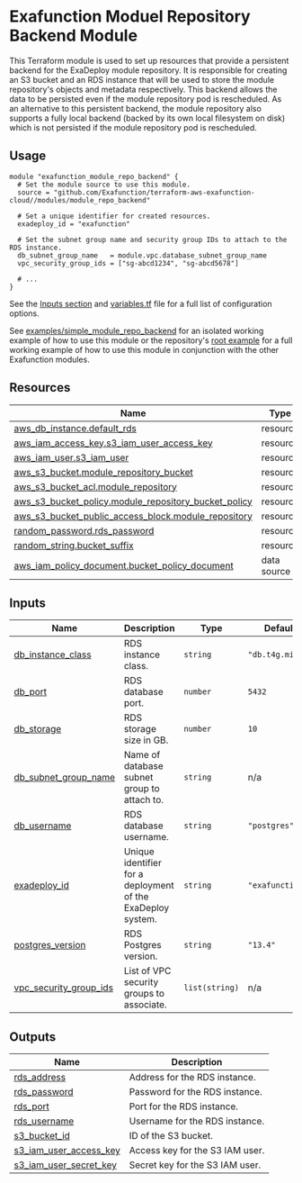 # Exafunction Moduel Repository Backend Module

This Terraform module is used to set up resources that provide a persistent backend for the ExaDeploy module repository. It is responsible for creating an S3 bucket and an RDS instance that will be used to store the module repository's objects and metadata respectively. This backend allows the data to be persisted even if the module repository pod is rescheduled. As an alternative to this persistent backend, the module repository also supports a fully local backend (backed by its own local filesystem on disk) which is not persisted if the module repository pod is rescheduled.

## Usage
```hcl
module "exafunction_module_repo_backend" {
  # Set the module source to use this module.
  source = "github.com/Exafunction/terraform-aws-exafunction-cloud//modules/module_repo_backend"

  # Set a unique identifier for created resources.
  exadeploy_id = "exafunction"

  # Set the subnet group name and security group IDs to attach to the RDS instance.
  db_subnet_group_name   = module.vpc.database_subnet_group_name
  vpc_security_group_ids = ["sg-abcd1234", "sg-abcd5678"]

  # ...
}
```
See the [Inputs section](#inputs) and [variables.tf](https://github.com/Exafunction/terraform-aws-exafunction-cloud/tree/main/modules/module_repo_backend/variables.tf) file for a full list of configuration options.

See [examples/simple_module_repo_backend](https://github.com/Exafunction/terraform-aws-exafunction-cloud/tree/main/modules/module_repo_backend/examples/simple_module_repo_backend) for an isolated working example of how to use this module or the repository's [root example](https://github.com/Exafunction/terraform-aws-exafunction-cloud) for a full working example of how to use this module in conjunction with the other Exafunction modules.

<!-- BEGIN_TF_DOCS -->
## Resources

| Name | Type |
|------|------|
| [aws_db_instance.default_rds](https://registry.terraform.io/providers/hashicorp/aws/latest/docs/resources/db_instance) | resource |
| [aws_iam_access_key.s3_iam_user_access_key](https://registry.terraform.io/providers/hashicorp/aws/latest/docs/resources/iam_access_key) | resource |
| [aws_iam_user.s3_iam_user](https://registry.terraform.io/providers/hashicorp/aws/latest/docs/resources/iam_user) | resource |
| [aws_s3_bucket.module_repository_bucket](https://registry.terraform.io/providers/hashicorp/aws/latest/docs/resources/s3_bucket) | resource |
| [aws_s3_bucket_acl.module_repository](https://registry.terraform.io/providers/hashicorp/aws/latest/docs/resources/s3_bucket_acl) | resource |
| [aws_s3_bucket_policy.module_repository_bucket_policy](https://registry.terraform.io/providers/hashicorp/aws/latest/docs/resources/s3_bucket_policy) | resource |
| [aws_s3_bucket_public_access_block.module_repository](https://registry.terraform.io/providers/hashicorp/aws/latest/docs/resources/s3_bucket_public_access_block) | resource |
| [random_password.rds_password](https://registry.terraform.io/providers/hashicorp/random/latest/docs/resources/password) | resource |
| [random_string.bucket_suffix](https://registry.terraform.io/providers/hashicorp/random/latest/docs/resources/string) | resource |
| [aws_iam_policy_document.bucket_policy_document](https://registry.terraform.io/providers/hashicorp/aws/latest/docs/data-sources/iam_policy_document) | data source |

## Inputs

| Name | Description | Type | Default | Required |
|------|-------------|------|---------|:--------:|
| <a name="input_db_instance_class"></a> [db\_instance\_class](#input\_db\_instance\_class) | RDS instance class. | `string` | `"db.t4g.micro"` | no |
| <a name="input_db_port"></a> [db\_port](#input\_db\_port) | RDS database port. | `number` | `5432` | no |
| <a name="input_db_storage"></a> [db\_storage](#input\_db\_storage) | RDS storage size in GB. | `number` | `10` | no |
| <a name="input_db_subnet_group_name"></a> [db\_subnet\_group\_name](#input\_db\_subnet\_group\_name) | Name of database subnet group to attach to. | `string` | n/a | yes |
| <a name="input_db_username"></a> [db\_username](#input\_db\_username) | RDS database username. | `string` | `"postgres"` | no |
| <a name="input_exadeploy_id"></a> [exadeploy\_id](#input\_exadeploy\_id) | Unique identifier for a deployment of the ExaDeploy system. | `string` | `"exafunction"` | no |
| <a name="input_postgres_version"></a> [postgres\_version](#input\_postgres\_version) | RDS Postgres version. | `string` | `"13.4"` | no |
| <a name="input_vpc_security_group_ids"></a> [vpc\_security\_group\_ids](#input\_vpc\_security\_group\_ids) | List of VPC security groups to associate. | `list(string)` | n/a | yes |

## Outputs

| Name | Description |
|------|-------------|
| <a name="output_rds_address"></a> [rds\_address](#output\_rds\_address) | Address for the RDS instance. |
| <a name="output_rds_password"></a> [rds\_password](#output\_rds\_password) | Password for the RDS instance. |
| <a name="output_rds_port"></a> [rds\_port](#output\_rds\_port) | Port for the RDS instance. |
| <a name="output_rds_username"></a> [rds\_username](#output\_rds\_username) | Username for the RDS instance. |
| <a name="output_s3_bucket_id"></a> [s3\_bucket\_id](#output\_s3\_bucket\_id) | ID of the S3 bucket. |
| <a name="output_s3_iam_user_access_key"></a> [s3\_iam\_user\_access\_key](#output\_s3\_iam\_user\_access\_key) | Access key for the S3 IAM user. |
| <a name="output_s3_iam_user_secret_key"></a> [s3\_iam\_user\_secret\_key](#output\_s3\_iam\_user\_secret\_key) | Secret key for the S3 IAM user. |
<!-- END_TF_DOCS -->
